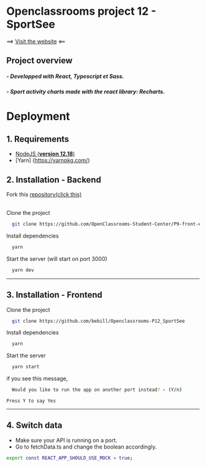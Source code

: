 # Openclassrooms project 12 - SportSee

==> [Visit the website](https://bebill.github.io/Openclassrooms-P12_SportSee/) <==

## Project overview

##### - Developped with React, Typescript et Sass.

##### - Sport activity charts made with the react library: Recharts.

# Deployment

## 1. Requirements

- [NodeJS (**version 12.18**)](https://nodejs.org/en/)
- [Yarn] (https://yarnpkg.com/)

## 2. Installation - Backend

Fork this [repository(click this)](https://github.com/OpenClassrooms-Student-Center/P9-front-end-dashboard)

\
Clone the project

```bash
  git clone https://github.com/OpenClassrooms-Student-Center/P9-front-end-dashboard
```

Install dependencies

```bash
  yarn
```

Start the server (will start on port 3000)

```bash
  yarn dev
```

---

## 3. Installation - Frontend

Clone the project

```bash
  git clone https://github.com/bebill/Openclassrooms-P12_SportSee
```

Install dependencies

```bash
  yarn
```

Start the server

```bash
  yarn start
```

if you see this message,

```bash
  Would you like to run the app on another port instead? › (Y/n)
```

    Press Y to say Yes

---

## 4. Switch data

- Make sure your API is running on a port.
- Go to fetchData.ts and change the boolean accordingly.

```bash
export const REACT_APP_SHOULD_USE_MOCK = true;
```
